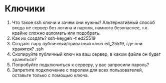 # Ключики

1. Что такое ssh ключи и зачем они нужны?
Альтернативный способ входа не сервер без логина и пароля, намного безопаснее, т.к. крайне сложно взломать или подобрать. 
2. Как их создать? 
ssh-keygen -t ed25519
3. Создайт пару публичный/приватный ключ ed_25519, где они хранятся?
.ssh
5. Скопируйте публичный ключ на ваш сервер, в каком файле он будет храниться?
6. Попробуйте подключиться к серверу, у вас запросили пароль?
7. Запретите подключение с паролем для всех пользователей, оставьте только с помощью ключа.
